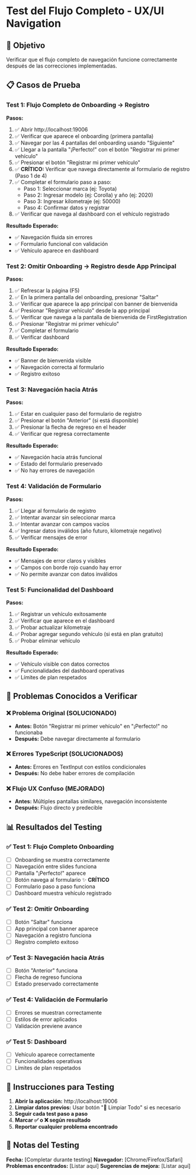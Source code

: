 # Test del Flujo Completo - UX/UI Navigation

## 🎯 Objetivo
Verificar que el flujo completo de navegación funcione correctamente después de las correcciones implementadas.

## 📋 Casos de Prueba

### Test 1: Flujo Completo de Onboarding → Registro
**Pasos:**
1. ✅ Abrir http://localhost:19006
2. ✅ Verificar que aparece el onboarding (primera pantalla)
3. ✅ Navegar por las 4 pantallas del onboarding usando "Siguiente"
4. ✅ Llegar a la pantalla "¡Perfecto!" con el botón "Registrar mi primer vehículo"
5. ✅ Presionar el botón "Registrar mi primer vehículo"
6. ✅ **CRÍTICO:** Verificar que navega directamente al formulario de registro (Paso 1 de 4)
7. ✅ Completar el formulario paso a paso:
   - Paso 1: Seleccionar marca (ej: Toyota)
   - Paso 2: Ingresar modelo (ej: Corolla) y año (ej: 2020)
   - Paso 3: Ingresar kilometraje (ej: 50000)
   - Paso 4: Confirmar datos y registrar
8. ✅ Verificar que navega al dashboard con el vehículo registrado

**Resultado Esperado:**
- ✅ Navegación fluida sin errores
- ✅ Formulario funcional con validación
- ✅ Vehículo aparece en dashboard

### Test 2: Omitir Onboarding → Registro desde App Principal
**Pasos:**
1. ✅ Refrescar la página (F5)
2. ✅ En la primera pantalla del onboarding, presionar "Saltar"
3. ✅ Verificar que aparece la app principal con banner de bienvenida
4. ✅ Presionar "Registrar vehículo" desde la app principal
5. ✅ Verificar que navega a la pantalla de bienvenida de FirstRegistration
6. ✅ Presionar "Registrar mi primer vehículo"
7. ✅ Completar el formulario
8. ✅ Verificar dashboard

**Resultado Esperado:**
- ✅ Banner de bienvenida visible
- ✅ Navegación correcta al formulario
- ✅ Registro exitoso

### Test 3: Navegación hacia Atrás
**Pasos:**
1. ✅ Estar en cualquier paso del formulario de registro
2. ✅ Presionar el botón "Anterior" (si está disponible)
3. ✅ Presionar la flecha de regreso en el header
4. ✅ Verificar que regresa correctamente

**Resultado Esperado:**
- ✅ Navegación hacia atrás funcional
- ✅ Estado del formulario preservado
- ✅ No hay errores de navegación

### Test 4: Validación de Formulario
**Pasos:**
1. ✅ Llegar al formulario de registro
2. ✅ Intentar avanzar sin seleccionar marca
3. ✅ Intentar avanzar con campos vacíos
4. ✅ Ingresar datos inválidos (año futuro, kilometraje negativo)
5. ✅ Verificar mensajes de error

**Resultado Esperado:**
- ✅ Mensajes de error claros y visibles
- ✅ Campos con borde rojo cuando hay error
- ✅ No permite avanzar con datos inválidos

### Test 5: Funcionalidad del Dashboard
**Pasos:**
1. ✅ Registrar un vehículo exitosamente
2. ✅ Verificar que aparece en el dashboard
3. ✅ Probar actualizar kilometraje
4. ✅ Probar agregar segundo vehículo (si está en plan gratuito)
5. ✅ Probar eliminar vehículo

**Resultado Esperado:**
- ✅ Vehículo visible con datos correctos
- ✅ Funcionalidades del dashboard operativas
- ✅ Límites de plan respetados

## 🐛 Problemas Conocidos a Verificar

### ❌ Problema Original (SOLUCIONADO)
- **Antes:** Botón "Registrar mi primer vehículo" en "¡Perfecto!" no funcionaba
- **Después:** Debe navegar directamente al formulario

### ❌ Errores TypeScript (SOLUCIONADOS)
- **Antes:** Errores en TextInput con estilos condicionales
- **Después:** No debe haber errores de compilación

### ❌ Flujo UX Confuso (MEJORADO)
- **Antes:** Múltiples pantallas similares, navegación inconsistente
- **Después:** Flujo directo y predecible

## 📊 Resultados del Testing

### ✅ Test 1: Flujo Completo Onboarding
- [ ] Onboarding se muestra correctamente
- [ ] Navegación entre slides funciona
- [ ] Pantalla "¡Perfecto!" aparece
- [ ] Botón navega al formulario ✨ **CRÍTICO**
- [ ] Formulario paso a paso funciona
- [ ] Dashboard muestra vehículo registrado

### ✅ Test 2: Omitir Onboarding
- [ ] Botón "Saltar" funciona
- [ ] App principal con banner aparece
- [ ] Navegación a registro funciona
- [ ] Registro completo exitoso

### ✅ Test 3: Navegación hacia Atrás
- [ ] Botón "Anterior" funciona
- [ ] Flecha de regreso funciona
- [ ] Estado preservado correctamente

### ✅ Test 4: Validación de Formulario
- [ ] Errores se muestran correctamente
- [ ] Estilos de error aplicados
- [ ] Validación previene avance

### ✅ Test 5: Dashboard
- [ ] Vehículo aparece correctamente
- [ ] Funcionalidades operativas
- [ ] Límites de plan respetados

## 🚀 Instrucciones para Testing

1. **Abrir la aplicación:** http://localhost:19006
2. **Limpiar datos previos:** Usar botón "🧹 Limpiar Todo" si es necesario
3. **Seguir cada test paso a paso**
4. **Marcar ✅ o ❌ según resultado**
5. **Reportar cualquier problema encontrado**

## 📝 Notas del Testing

**Fecha:** [Completar durante testing]
**Navegador:** [Chrome/Firefox/Safari]
**Problemas encontrados:** [Listar aquí]
**Sugerencias de mejora:** [Listar aquí]